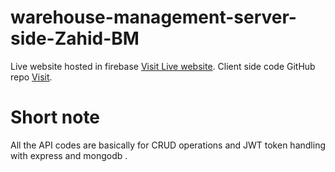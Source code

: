 # warehouse-management-server-side-Zahid-BM

Live website hosted in firebase [Visit Live website](https://fruits-warehouse-f1061.web.app/).
Client side code GitHub repo [Visit](https://github.com/ProgrammingHeroWC4/warehouse-management-client-side-Zahid-BM).

# Short note

All the API codes are basically for CRUD operations and JWT token handling with express and mongodb .
